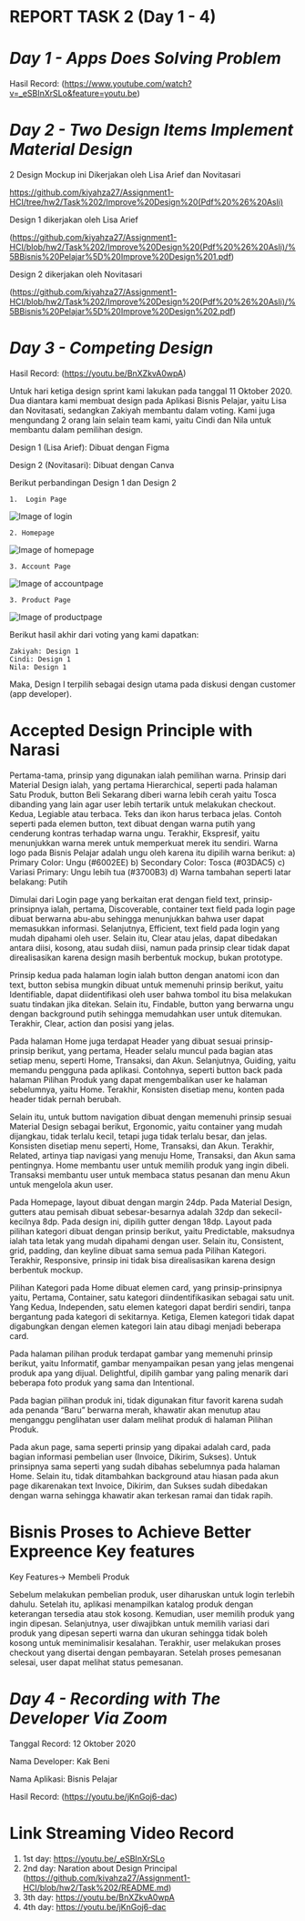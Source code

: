# REPORT TASK 2 (Day 1 - 4)

# _Day 1 - Apps Does Solving Problem_
Hasil Record: (https://www.youtube.com/watch?v=_eSBInXrSLo&feature=youtu.be)  
  
# _Day 2 - Two Design Items Implement Material Design_  
2 Design Mockup ini Dikerjakan oleh Lisa Arief dan Novitasari

https://github.com/kiyahza27/Assignment1-HCI/tree/hw2/Task%202/Improve%20Design%20(Pdf%20%26%20Asli)
        
Design 1 dikerjakan oleh Lisa Arief 

(https://github.com/kiyahza27/Assignment1-HCI/blob/hw2/Task%202/Improve%20Design%20(Pdf%20%26%20Asli)/%5BBisnis%20Pelajar%5D%20Improve%20Design%201.pdf)

Design 2 dikerjakan oleh Novitasari

(https://github.com/kiyahza27/Assignment1-HCI/blob/hw2/Task%202/Improve%20Design%20(Pdf%20%26%20Asli)/%5BBisnis%20Pelajar%5D%20Improve%20Design%202.pdf)

# _Day 3 - Competing Design_
Hasil Record: (https://youtu.be/BnXZkvA0wpA)

Untuk hari ketiga design sprint kami lakukan pada tanggal 11 Oktober 2020. Dua diantara kami membuat design pada Aplikasi Bisnis Pelajar, yaitu Lisa dan Novitasati, sedangkan Zakiyah membantu dalam voting. Kami juga mengundang 2 orang lain selain team kami, yaitu Cindi dan Nila untuk membantu dalam pemilihan design.

  Design 1 (Lisa Arief): Dibuat dengan Figma

  Design 2 (Novitasari): Dibuat dengan Canva

Berikut perbandingan Design 1 dan Design 2
                        
    1.	Login Page
![Image of login](https://github.com/kiyahza27/Assignment1-HCI/blob/hw2/Task%202/Comparing%20Design/login%20page.jpg)

    2. Homepage
![Image of homepage](https://github.com/kiyahza27/Assignment1-HCI/blob/hw2/Task%202/Comparing%20Design/homepage.jpg)

    3. Account Page
![Image of accountpage](https://github.com/kiyahza27/Assignment1-HCI/blob/hw2/Task%202/Comparing%20Design/Account%20page.jpg)

    3. Product Page
![Image of productpage](https://github.com/kiyahza27/Assignment1-HCI/blob/hw2/Task%202/Comparing%20Design/Product%20Page.jpg)

Berikut hasil akhir dari voting yang kami dapatkan:

    Zakiyah: Design 1
    Cindi: Design 1
    Nila: Design 1
Maka, Design I terpilih sebagai design utama pada diskusi dengan customer (app developer).

# Accepted Design Principle with Narasi
Pertama-tama, prinsip yang digunakan ialah pemilihan warna. Prinsip dari Material Design ialah, yang pertama Hierarchical, seperti pada halaman Satu Produk, button Beli Sekarang diberi warna lebih cerah yaitu Tosca dibanding yang lain agar user lebih tertarik untuk melakukan checkout. Kedua, Legiable atau terbaca. Teks dan ikon harus terbaca jelas. Contoh seperti pada elemen button, text dibuat dengan warna putih yang cenderung kontras terhadap warna ungu. Terakhir, Ekspresif, yaitu menunjukkan warna merek untuk memperkuat merek itu sendiri. Warna logo pada Bisnis Pelajar adalah ungu oleh karena itu dipilih warna berikut:
a)	Primary Color: Ungu (#6002EE)
b)	Secondary Color: Tosca (#03DAC5)
c)	Variasi Primary: Ungu lebih tua (#3700B3)
d)	Warna tambahan seperti latar belakang: Putih

Dimulai dari Login page yang berkaitan erat dengan field text, prinsip-prinsipnya ialah, pertama, Discoverable, container text field pada login page dibuat berwarna abu-abu sehingga menunjukkan bahwa user dapat memasukkan informasi. Selanjutnya, Efficient, text field pada login yang mudah dipahami oleh user. Selain itu, Clear atau jelas, dapat dibedakan antara diisi, kosong, atau sudah diisi, namun pada prinsip clear tidak dapat direalisasikan karena design masih berbentuk mockup, bukan prototype.

Prinsip kedua pada halaman login ialah button dengan anatomi icon dan text, button sebisa mungkin dibuat untuk memenuhi prinsip berikut, yaitu Identifiable, dapat diidentifikasi oleh user bahwa tombol itu bisa melakukan suatu tindakan jika ditekan. Selain itu, Findable, button yang berwarna ungu dengan background putih sehingga memudahkan user untuk ditemukan. Terakhir, Clear, action dan posisi yang jelas.

Pada halaman Home juga terdapat Header yang dibuat sesuai prinsip-prinsip berikut, yang pertama, Header selalu muncul pada bagian atas setiap menu, seperti Home, Transaksi, dan Akun. Selanjutnya, Guiding, yaitu memandu pengguna pada aplikasi. Contohnya, seperti button back pada halaman Pilihan Produk yang dapat mengembalikan user ke halaman sebelumnya, yaitu Home. Terakhir, Konsisten disetiap menu, konten pada header tidak pernah berubah.


Selain itu, untuk buttom navigation dibuat dengan memenuhi prinsip sesuai Material Design sebagai berikut, Ergonomic, yaitu container yang mudah dijangkau, tidak terlalu kecil, tetapi juga tidak terlalu besar, dan jelas. Konsisten disetiap menu seperti, Home, Transaksi, dan Akun. Terakhir, Related, artinya tiap navigasi yang menuju Home, Transaksi, dan Akun sama pentingnya. Home membantu user untuk memilih produk yang ingin dibeli. Transaksi membantu user untuk membaca status pesanan dan menu Akun untuk mengelola akun user.

Pada Homepage, layout dibuat dengan margin 24dp. Pada Material Design, gutters atau pemisah dibuat sebesar-besarnya adalah 32dp dan sekecil-kecilnya 8dp. Pada design ini, dipilih gutter dengan 18dp. Layout pada pilihan kategori dibuat dengan prinsip berikut, yaitu Predictable, maksudnya ialah tata letak yang mudah dipahami dengan user. Selain itu, Consistent, grid, padding, dan keyline dibuat sama semua pada Pilihan Kategori. Terakhir, Responsive, prinsip ini tidak bisa direalisasikan karena design berbentuk mockup.

Pilihan Kategori pada Home dibuat elemen card, yang prinsip-prinsipnya yaitu, Pertama, Container, satu kategori diindentifikasikan sebagai satu unit. Yang Kedua, Independen, satu elemen kategori dapat berdiri sendiri, tanpa bergantung pada kategori di sekitarnya. Ketiga, Elemen kategori tidak dapat digabungkan dengan elemen kategori lain atau dibagi menjadi beberapa card.

Pada halaman pilihan produk terdapat gambar yang memenuhi prinsip berikut, yaitu Informatif, gambar menyampaikan pesan yang jelas mengenai produk apa yang dijual. Delightful, dipilih gambar yang paling menarik dari beberapa foto produk yang sama dan Intentional.

Pada bagian pilihan produk ini, tidak digunakan fitur favorit karena sudah ada penanda “Baru” berwarna merah, khawatir akan menutup atau menganggu penglihatan user dalam melihat produk di halaman Pilihan Produk. 

Pada akun page, sama seperti prinsip yang dipakai adalah card, pada bagian informasi pembelian user (Invoice, Dikirim, Sukses). Untuk prinsipnya sama seperti yang sudah dibahas sebelumnya pada halaman Home. Selain itu, tidak ditambahkan background atau hiasan pada akun page dikarenakan text Invoice, Dikirim, dan Sukses sudah dibedakan dengan warna sehingga khawatir akan terkesan ramai dan tidak rapih.

# Bisnis Proses to Achieve Better Expreence Key features
Key Features-> Membeli Produk

Sebelum melakukan pembelian produk, user diharuskan untuk login terlebih dahulu. Setelah itu, aplikasi menampilkan katalog produk dengan keterangan tersedia atau stok kosong. Kemudian, user memilih produk yang ingin dipesan. Selanjutnya, user diwajibkan untuk memilih variasi dari produk yang dipesan seperti warna dan ukuran sehingga tidak boleh kosong untuk meminimalisir kesalahan. Terakhir, user melakukan proses checkout yang disertai dengan pembayaran. Setelah proses pemesanan selesai, user dapat melihat status pemesanan.

# _Day 4 - Recording with The Developer Via Zoom_
Tanggal Record: 12 Oktober 2020

Nama Developer: Kak Beni

Nama Aplikasi: Bisnis Pelajar

Hasil Record: (https://youtu.be/jKnGoj6-dac)

# Link Streaming Video Record
1.    1st day: https://youtu.be/_eSBInXrSLo
2.    2nd day: Naration about Design Principal (https://github.com/kiyahza27/Assignment1-HCI/blob/hw2/Task%202/README.md)
3.    3th day: https://youtu.be/BnXZkvA0wpA
4.    4th day: https://youtu.be/jKnGoj6-dac

